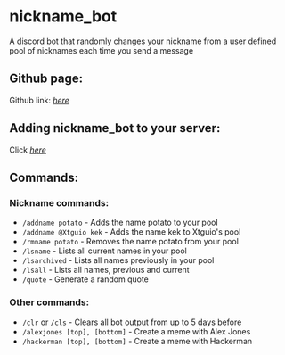 # nickname_bot
A discord bot that randomly changes your nickname from a user defined pool of nicknames each time you send a message

## Github page:
Github link: *[here](https://github.com/RyanTheNerd/nickname_bot)*

## Adding nickname_bot to your server:
Click *[here](https://discordapp.com/oauth2/authorize?client_id=504395357472686099&permissions=201554944&scope=bot)*

## Commands:

### Nickname commands:
* `/addname potato` - Adds the name potato to your pool
* `/addname @Xtguio kek` - Adds the name kek to Xtguio's pool
* `/rmname potato` - Removes the name potato from your pool
* `/lsname` - Lists all current names in your pool
* `/lsarchived` - Lists all names previously in your pool
* `/lsall` - Lists all names, previous and current
* `/quote` - Generate a random quote

### Other commands:
* `/clr` or `/cls` - Clears all bot output from up to 5 days before
* `/alexjones [top], [bottom]` - Create a meme with Alex Jones
* `/hackerman [top], [bottom]` - Create a meme with Hackerman

